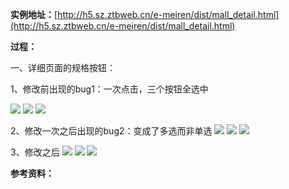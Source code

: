 **实例地址：**[http://h5.sz.ztbweb.cn/e-meiren/dist/mall_detail.html](http://h5.sz.ztbweb.cn/e-meiren/dist/mall_detail.html)


**过程：**

一、详细页面的规格按钮：

1、修改前出现的bug1：一次点击，三个按钮全选中

![](https://hb-v4-attachment-img.huoban.com/attachment/9983116/0@1000w_3000h_1l?response-content-disposition=inline%3B%20filename%3DClipboard%20Image.png%3B%20filename%2A%3Dutf-8%27%27Clipboard%2520Image.png&OSSAccessKeyId=eN8I7iifvN18lJgz&Expires=1491819600&Signature=OBMp3PHzzRQduw2dw3qnD5KCjCw%3D)
![](https://hb-v4-attachment-img.huoban.com/attachment/9983152/0@1000w_3000h_1l?response-content-disposition=inline%3B%20filename%3DClipboard%20Image.png%3B%20filename%2A%3Dutf-8%27%27Clipboard%2520Image.png&OSSAccessKeyId=eN8I7iifvN18lJgz&Expires=1491819600&Signature=YwcDsC58tBMndzgKGP8JMPNG7p0%3D)
![](https://hb-v4-attachment-img.huoban.com/attachment/9983409/0@1000w_3000h_1l?response-content-disposition=inline%3B%20filename%3DClipboard%20Image.png%3B%20filename%2A%3Dutf-8%27%27Clipboard%2520Image.png&OSSAccessKeyId=eN8I7iifvN18lJgz&Expires=1491819600&Signature=DHcIRKfP4zulvIr7cBUful4iFtA%3D)

2、修改一次之后出现的bug2：变成了多选而非单选
![](https://hb-v4-attachment-img.huoban.com/attachment/9983041/0@1000w_3000h_1l?response-content-disposition=inline%3B%20filename%3DClipboard%20Image.png%3B%20filename%2A%3Dutf-8%27%27Clipboard%2520Image.png&OSSAccessKeyId=eN8I7iifvN18lJgz&Expires=1491819600&Signature=V9A7vYBABFiPN9%2FKQ2P2IaY2NRo%3D)
![](https://hb-v4-attachment-img.huoban.com/attachment/9982922/0@1000w_3000h_1l?response-content-disposition=inline%3B%20filename%3DClipboard%20Image.png%3B%20filename%2A%3Dutf-8%27%27Clipboard%2520Image.png&OSSAccessKeyId=eN8I7iifvN18lJgz&Expires=1491819600&Signature=d6rtN4hEUuUIJSnH4Xp9I5qao2Y%3D)
![](https://hb-v4-attachment-img.huoban.com/attachment/9982970/0@1000w_3000h_1l?response-content-disposition=inline%3B%20filename%3DClipboard%20Image.png%3B%20filename%2A%3Dutf-8%27%27Clipboard%2520Image.png&OSSAccessKeyId=eN8I7iifvN18lJgz&Expires=1491819600&Signature=0v0iOmvUMkVzhcE%2FdFrhQEWCSDA%3D)

3、修改之后
![](https://hb-v4-attachment-img.huoban.com/attachment/10052739/0@1000w_3000h_1l?response-content-disposition=inline%3B%20filename%3DClipboard%20Image.png%3B%20filename%2A%3Dutf-8%27%27Clipboard%2520Image.png&OSSAccessKeyId=eN8I7iifvN18lJgz&Expires=1491819600&Signature=wMZtQ3qV4K206UdgY66M5JG8Zww%3D)
![](https://hb-v4-attachment-img.huoban.com/attachment/10052698/0@1000w_3000h_1l?response-content-disposition=inline%3B%20filename%3DClipboard%20Image.png%3B%20filename%2A%3Dutf-8%27%27Clipboard%2520Image.png&OSSAccessKeyId=eN8I7iifvN18lJgz&Expires=1491819600&Signature=QqfT6%2BAUiMKszO0EkQuHvuolJoU%3D)
![](https://hb-v4-attachment-img.huoban.com/attachment/10052787/0@1000w_3000h_1l?response-content-disposition=inline%3B%20filename%3DClipboard%20Image.png%3B%20filename%2A%3Dutf-8%27%27Clipboard%2520Image.png&OSSAccessKeyId=eN8I7iifvN18lJgz&Expires=1491819600&Signature=d5IGi5v4rCOHGP1YhdzsaijPHuI%3D)





**参考资料：**